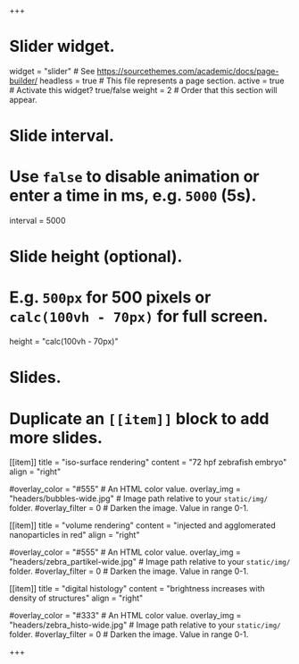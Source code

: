 +++
# Slider widget.
widget = "slider"  # See https://sourcethemes.com/academic/docs/page-builder/
headless = true  # This file represents a page section.
active = true  # Activate this widget? true/false
weight = 2  # Order that this section will appear.

# Slide interval.
# Use `false` to disable animation or enter a time in ms, e.g. `5000` (5s).
interval = 5000

# Slide height (optional).
# E.g. `500px` for 500 pixels or `calc(100vh - 70px)` for full screen.
height = "calc(100vh - 70px)"

# Slides.
# Duplicate an `[[item]]` block to add more slides.

[[item]]
  title = "iso-surface rendering"
  content = "72 hpf zebrafish embryo"
  align = "right"

  #overlay_color = "#555"  # An HTML color value.
  overlay_img = "headers/bubbles-wide.jpg"  # Image path relative to your `static/img/` folder.
  #overlay_filter = 0  # Darken the image. Value in range 0-1.
  
[[item]]
  title = "volume rendering"
  content = "injected and agglomerated nanoparticles in red"
  align = "right"

  #overlay_color = "#555"  # An HTML color value.
  overlay_img = "headers/zebra_partikel-wide.jpg"  # Image path relative to your `static/img/` folder.
  #overlay_filter = 0  # Darken the image. Value in range 0-1.

[[item]]
  title = "digital histology"
  content = "brightness increases with density of structures"
  align = "right"

  #overlay_color = "#333"  # An HTML color value.
  overlay_img = "headers/zebra_histo-wide.jpg"  # Image path relative to your `static/img/` folder.
  #overlay_filter = 0  # Darken the image. Value in range 0-1.
  

+++
